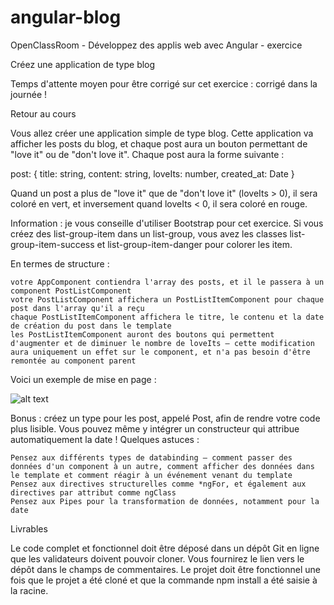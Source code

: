 # angular-blog
OpenClassRoom - Développez des applis web avec Angular - exercice

Créez une application de type blog

Temps d'attente moyen pour être corrigé sur cet exercice : corrigé dans la journée !

Retour au cours

Vous allez créer une application simple de type blog.  Cette application va afficher les posts du blog, et chaque post aura un bouton permettant de "love it" ou de "don't love it".  Chaque post aura la forme suivante : 

post: {
  title: string,
  content: string,
  loveIts: number,
  created_at: Date
} 

Quand un post a plus de "love it" que de "don't love it" (loveIts > 0), il sera coloré en vert, et inversement quand loveIts < 0, il sera coloré en rouge.

 Information : je vous conseille d'utiliser Bootstrap pour cet exercice.  Si vous créez des list-group-item dans un list-group, vous avez les classes list-group-item-success et list-group-item-danger pour colorer les item.

 En termes de structure :

    votre AppComponent contiendra l'array des posts, et il le passera à un component PostListComponent
    votre PostListComponent affichera un PostListItemComponent pour chaque post dans l'array qu'il a reçu
    chaque PostListItemComponent affichera le titre, le contenu et la date de création du post dans le template
    les PostListItemComponent auront des boutons qui permettent d'augmenter et de diminuer le nombre de loveIts — cette modification aura uniquement un effet sur le component, et n'a pas besoin d'être remontée au component parent

Voici un exemple de mise en page :  

![alt text](https://user.oc-static.com/upload/2018/03/13/15209587533174_imgActivite1.jpg "Exemple de mise en page")

 

Bonus : créez un type pour les post, appelé Post, afin de rendre votre code plus lisible.  Vous pouvez même y intégrer un constructeur qui attribue automatiquement la date !
Quelques astuces : 

    Pensez aux différents types de databinding — comment passer des données d'un component à un autre, comment afficher des données dans le template et comment réagir à un événement venant du template
    Pensez aux directives structurelles comme *ngFor, et également aux directives par attribut comme ngClass
    Pensez aux Pipes pour la transformation de données, notamment pour la date

Livrables

Le code complet et fonctionnel doit être déposé dans un dépôt Git en ligne que les validateurs doivent pouvoir cloner. Vous fournirez le lien vers le dépôt dans le champs de commentaires. Le projet doit être fonctionnel une fois que le projet a été cloné et que la commande npm install a été saisie à la racine.
